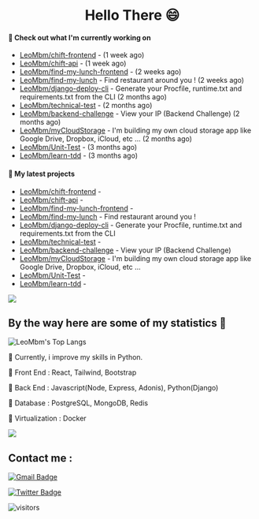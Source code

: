 <h1 align="center">Hello There 😄 </h1>

#### 👷 Check out what I'm currently working on

- [LeoMbm/chift-frontend](https://github.com/LeoMbm/chift-frontend) -  (1 week ago)
- [LeoMbm/chift-api](https://github.com/LeoMbm/chift-api) -  (1 week ago)
- [LeoMbm/find-my-lunch-frontend](https://github.com/LeoMbm/find-my-lunch-frontend) -  (2 weeks ago)
- [LeoMbm/find-my-lunch](https://github.com/LeoMbm/find-my-lunch) - Find restaurant around you ! (2 weeks ago)
- [LeoMbm/django-deploy-cli](https://github.com/LeoMbm/django-deploy-cli) - Generate your Procfile, runtime.txt and requirements.txt from the CLI (2 months ago)
- [LeoMbm/technical-test](https://github.com/LeoMbm/technical-test) -  (2 months ago)
- [LeoMbm/backend-challenge](https://github.com/LeoMbm/backend-challenge) - View your IP (Backend Challenge) (2 months ago)
- [LeoMbm/myCloudStorage](https://github.com/LeoMbm/myCloudStorage) - I&#39;m building my own cloud storage app like Google Drive, Dropbox, iCloud, etc ...  (2 months ago)
- [LeoMbm/Unit-Test](https://github.com/LeoMbm/Unit-Test) -  (3 months ago)
- [LeoMbm/learn-tdd](https://github.com/LeoMbm/learn-tdd) -  (3 months ago)

#### 🌱 My latest projects

- [LeoMbm/chift-frontend](https://github.com/LeoMbm/chift-frontend) - 
- [LeoMbm/chift-api](https://github.com/LeoMbm/chift-api) - 
- [LeoMbm/find-my-lunch-frontend](https://github.com/LeoMbm/find-my-lunch-frontend) - 
- [LeoMbm/find-my-lunch](https://github.com/LeoMbm/find-my-lunch) - Find restaurant around you !
- [LeoMbm/django-deploy-cli](https://github.com/LeoMbm/django-deploy-cli) - Generate your Procfile, runtime.txt and requirements.txt from the CLI
- [LeoMbm/technical-test](https://github.com/LeoMbm/technical-test) - 
- [LeoMbm/backend-challenge](https://github.com/LeoMbm/backend-challenge) - View your IP (Backend Challenge)
- [LeoMbm/myCloudStorage](https://github.com/LeoMbm/myCloudStorage) - I&#39;m building my own cloud storage app like Google Drive, Dropbox, iCloud, etc ... 
- [LeoMbm/Unit-Test](https://github.com/LeoMbm/Unit-Test) - 
- [LeoMbm/learn-tdd](https://github.com/LeoMbm/learn-tdd) - 


<a href="https://www.youtube.com/watch?v=nC9dQOnUyao"><img src="https://indianmemetemplates.com/wp-content/uploads/Computer-Guy.jpg"></a>


## By the way here are some of my statistics 🚀
![LeoMbm's Top Langs](https://github-readme-stats.vercel.app/api/top-langs/?username=LeoMbm&theme=tokyonight&layout=compact)

🌱 Currently, i improve my skills in Python.

🧱 Front End : React, Tailwind, Bootstrap

🧱 Back End : Javascript(Node, Express, Adonis), Python(Django)

🧱 Database : PostgreSQL, MongoDB, Redis

🧱 Virtualization : Docker


<a href="https://www.youtube.com/watch?v=dQw4w9WgXcQ"><img src="https://user-images.githubusercontent.com/73097560/115834477-dbab4500-a447-11eb-908a-139a6edaec5c.gif"></a>

## Contact me : 
[![Gmail Badge](https://img.shields.io/badge/-leonidas.j.mbm@gmail.com-blue?style=flat-roundedrectangle&logo=Gmail&logoColor=white&link=mailto:leonidas.j.mbm@gmail.com)](leonidas.j.mbm@gmail.com)

[![Twitter Badge](https://img.shields.io/badge/-@TechLeo777-1ca0f1?style=flat-square&labelColor=1ca0f1&logo=twitter&logoColor=white&link=https://twitter.com/TechLeo777)](https://twitter.com/TechLeo777) 


![visitors](https://komarev.com/ghpvc/?username=LeoMbm&color=yellow)


